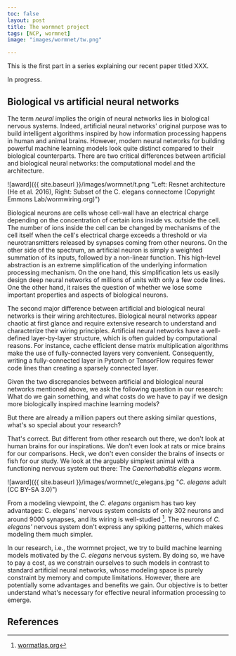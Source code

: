 ```yaml
---
toc: false
layout: post
title: The wormnet project
tags: [NCP, wormnet]
image: "images/wormnet/tw.png"

---
```


This is the first part in a series explaining our recent paper titled XXX.

In progress.

## Biological vs artificial neural networks

The term *neural* implies the origin of neural networks lies in biological nervous systems. Indeed, artificial neural networks' original purpose was to build intelligent algorithms inspired by how information processing happens in human and animal brains. 
However, modern neural networks for building powerful machine learning models look quite distinct compared to their biological counterparts.
There are two critical differences between artificial and biological neural networks: the computational model and the architecture.

![award]({{ site.baseurl }}/images/wormnet/t.png "Left: Resnet architecture (He et al. 2016), Right: Subset of the C. elegans connectome (Copyright Emmons Lab/wormwiring.org)")

Biological neurons are cells whose cell-wall have an electrical charge depending on the concentration of certain ions inside vs. outside the cell. 
The number of ions inside the cell can be changed by mechanisms of the cell itself when the cell's electrical charge exceeds a threshold or via neurotransmitters released by synapses coming from other neurons. 
On the other side of the spectrum, an artificial neuron is simply a weighted summation of its inputs, followed by a non-linear function. This high-level abstraction is an extreme simplification of the underlying information processing mechanism. 
On the one hand, this simplification lets us easily design deep neural networks of millions of units with only a few code lines.
One the other hand, it raises the question of whether we lose some important properties and aspects of biological neurons.

The second major difference between artificial and biological neural networks is their wiring architectures.
Biological neural networks appear chaotic at first glance and require extensive research to understand and characterize their wiring principles. 
Artificial neural networks have a well-defined layer-by-layer structure, which is often guided by computational reasons. For instance, cache efficient dense matrix multiplication algorithms make the use of fully-connected layers very convenient. Consequently, writing a fully-connected layer in Pytorch or TensorFlow requires fewer code lines than creating a sparsely connected layer.

Given the two discrepancies between artificial and biological neural networks mentioned above, we ask the following question in our research:
What do we gain something, and what costs do we have to pay if we design more biologically inspired machine learning models?

But there are already a million papers out there asking similar questions, what's so special about your research?

That's correct. But different from other research out there, we don't look at human brains for our inspirations.
We don't even look at rats or mice brains for our comparisons.
Heck, we don't even consider the brains of insects or fish for our study.
We look at the arguably simplest animal with a functioning nervous system out there: The *Caenorhabditis elegans* worm.

![award]({{ site.baseurl }}/images/wormnet/c_elegans.jpg "*C. elegans* adult (CC BY-SA 3.0)")

From a modeling viewpoint, the *C. elegans* organism has two key advantages:
C. elegans' nervous system consists of only 302 neurons and around 9000 synapses, and its wiring is well-studied [^1]. 
The neurons of *C. elegans'* nervous system don't express any spiking patterns, which makes modeling them much simpler.

In our research, i.e., the wormnet project, we try to build machine learning models motivated by the *C. elegans* nervous system. 
By doing so, we have to pay a cost, as we constrain ourselves to such models in contrast to standard artificial neural networks, whose modeling space is purely constraint by memory and compute limitations.
However, there are potentially some advantages and benefits we gain.
Our objective is to better understand what's necessary for effective neural information processing to emerge. 

## References

[^1]: [wormatlas.org](https://www.wormatlas.org/)